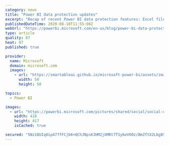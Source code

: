 ```yaml
---
category: news
title: "Power BI data protection updates"
excerpt: "Recap of recent Power BI data protection features: Excel file to inherit the Power BI dataset&#8217;s MIP sensitivity label when using PivotTable connection , Sensitivity labels in embedded reports and dashboards – public preview and Label inheritance upon creation of new content"
publishedDateTime: 2020-08-18T11:55:06Z
webUrl: "https://powerbi.microsoft.com/en-us/blog/power-bi-data-protection-updates/"
type: article
quality: 87
heat: 87
published: true

provider:
  name: Microsoft
  domain: microsoft.com
  images:
    - url: "https://smartableai.github.io/microsoft-power-bi/assets/images/organizations/microsoft.com-50x50.jpg"
      width: 50
      height: 50

topics:
  - Power BI

images:
  - url: "https://powerbi.microsoft.com/pictures/shared/social/social-default-image.png"
    width: 418
    height: 417
    isCached: true

secured: "5Nz18UIq0ip477fFCjb6+QChJNpsK3HM2jUMRt7TSy6eV0Oz/BmZftX2Lbg85Q2jdOxNa1QlqjnN1IQoty3OuyPVctGfu4LU/xXdbPGU1WBvCWUY3g8JzQyVXGLqqIERe/IMjizKYI5HfqNs6sMCtyB2lJstgQwdk4l5yq/xzdfDZtHQ4R3RlpzLiQr5CRRB0SNKXOYthxdu2Mad5O9SiiGxwDTZlfvJRz86LdGm7FeNAiwq7G8djra7Qz5H1d/3bGbcX5vpHxm4DRxsKU/zF1xe8uEcvUzrBbTQR1TRiDwnFj31Sn14VXmndEfITOEG/s/asxrpvoBV2S+Y2NprFQ==;dFaxJvtmgCphN1eVzrEgLg=="
---
```


